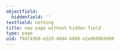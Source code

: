 ```yaml
---
objectfield:
  hiddenfield: ''
textfield: nothing
title: new page without hidden field
type: page
uid: f0d743b8-e52d-48d4-b888-e2a9699b9d09
---
```

